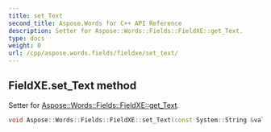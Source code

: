 ```yaml
---
title: set_Text
second_title: Aspose.Words for C++ API Reference
description: Setter for Aspose::Words::Fields::FieldXE::get_Text. 
type: docs
weight: 0
url: /cpp/aspose.words.fields/fieldxe/set_text/
---
```

## FieldXE.set_Text method


Setter for [Aspose::Words::Fields::FieldXE::get_Text](./get_text/).

```cpp
void Aspose::Words::Fields::FieldXE::set_Text(const System::String &value)
```

